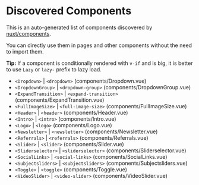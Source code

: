 # Discovered Components

This is an auto-generated list of components discovered by [nuxt/components](https://github.com/nuxt/components).

You can directly use them in pages and other components without the need to import them.

**Tip:** If a component is conditionally rendered with `v-if` and is big, it is better to use `Lazy` or `lazy-` prefix to lazy load.

- `<Dropdown>` | `<dropdown>` (components/Dropdown.vue)
- `<DropdownGroup>` | `<dropdown-group>` (components/DropdownGroup.vue)
- `<ExpandTransition>` | `<expand-transition>` (components/ExpandTransition.vue)
- `<FullImageSize>` | `<full-image-size>` (components/FullImageSize.vue)
- `<Header>` | `<header>` (components/Header.vue)
- `<Intro>` | `<intro>` (components/Intro.vue)
- `<Logo>` | `<logo>` (components/Logo.vue)
- `<Newsletter>` | `<newsletter>` (components/Newsletter.vue)
- `<Referrals>` | `<referrals>` (components/Referrals.vue)
- `<Slider>` | `<slider>` (components/Slider.vue)
- `<Sliderselector>` | `<sliderselector>` (components/Sliderselector.vue)
- `<SocialLinks>` | `<social-links>` (components/SocialLinks.vue)
- `<Subjectsliders>` | `<subjectsliders>` (components/Subjectsliders.vue)
- `<Toggle>` | `<toggle>` (components/Toggle.vue)
- `<VideoSlider>` | `<video-slider>` (components/VideoSlider.vue)
